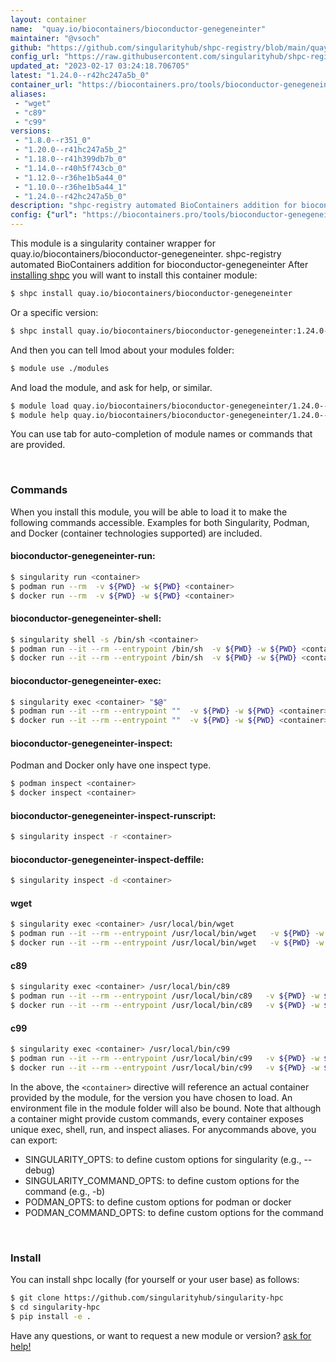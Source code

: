 ```yaml
---
layout: container
name:  "quay.io/biocontainers/bioconductor-genegeneinter"
maintainer: "@vsoch"
github: "https://github.com/singularityhub/shpc-registry/blob/main/quay.io/biocontainers/bioconductor-genegeneinter/container.yaml"
config_url: "https://raw.githubusercontent.com/singularityhub/shpc-registry/main/quay.io/biocontainers/bioconductor-genegeneinter/container.yaml"
updated_at: "2023-02-17 03:24:18.706705"
latest: "1.24.0--r42hc247a5b_0"
container_url: "https://biocontainers.pro/tools/bioconductor-genegeneinter"
aliases:
 - "wget"
 - "c89"
 - "c99"
versions:
 - "1.8.0--r351_0"
 - "1.20.0--r41hc247a5b_2"
 - "1.18.0--r41h399db7b_0"
 - "1.14.0--r40h5f743cb_0"
 - "1.12.0--r36he1b5a44_0"
 - "1.10.0--r36he1b5a44_1"
 - "1.24.0--r42hc247a5b_0"
description: "shpc-registry automated BioContainers addition for bioconductor-genegeneinter"
config: {"url": "https://biocontainers.pro/tools/bioconductor-genegeneinter", "maintainer": "@vsoch", "description": "shpc-registry automated BioContainers addition for bioconductor-genegeneinter", "latest": {"1.24.0--r42hc247a5b_0": "sha256:8b67d23f269e8cf66d95186487bbf2f5924e1e8ec53adda8d89b7ea1e2c72c83"}, "tags": {"1.8.0--r351_0": "sha256:b1131d6e563f02e84c3123672330e6cc801dad1c5177a4ca11658176d4d12396", "1.20.0--r41hc247a5b_2": "sha256:ddd8ee1ac036360a9920f44f99d1c52cb1654e0e2ed3240f76d0323dda478e02", "1.18.0--r41h399db7b_0": "sha256:4b24d2cefd0765382356c12374eaa40b68f765917fb8618fe731f05379ab3ca0", "1.14.0--r40h5f743cb_0": "sha256:2d5031e80f787f862f46c6e87ed174c371308e8dc2ba80f9c2f506c7cc60f53f", "1.12.0--r36he1b5a44_0": "sha256:7b0e4ca8852113536cbcfb067e05a6dc2761e45bb556d3fa8d4b0b290d2b8f94", "1.10.0--r36he1b5a44_1": "sha256:511c6f58316ce3cf7ba7de21a228a5a925176015c22e70ec166cc93eb1756e47", "1.24.0--r42hc247a5b_0": "sha256:8b67d23f269e8cf66d95186487bbf2f5924e1e8ec53adda8d89b7ea1e2c72c83"}, "docker": "quay.io/biocontainers/bioconductor-genegeneinter", "aliases": {"wget": "/usr/local/bin/wget", "c89": "/usr/local/bin/c89", "c99": "/usr/local/bin/c99"}}
---
```


This module is a singularity container wrapper for quay.io/biocontainers/bioconductor-genegeneinter.
shpc-registry automated BioContainers addition for bioconductor-genegeneinter
After [installing shpc](#install) you will want to install this container module:


```bash
$ shpc install quay.io/biocontainers/bioconductor-genegeneinter
```

Or a specific version:

```bash
$ shpc install quay.io/biocontainers/bioconductor-genegeneinter:1.24.0--r42hc247a5b_0
```

And then you can tell lmod about your modules folder:

```bash
$ module use ./modules
```

And load the module, and ask for help, or similar.

```bash
$ module load quay.io/biocontainers/bioconductor-genegeneinter/1.24.0--r42hc247a5b_0
$ module help quay.io/biocontainers/bioconductor-genegeneinter/1.24.0--r42hc247a5b_0
```

You can use tab for auto-completion of module names or commands that are provided.

<br>

### Commands

When you install this module, you will be able to load it to make the following commands accessible.
Examples for both Singularity, Podman, and Docker (container technologies supported) are included.

#### bioconductor-genegeneinter-run:

```bash
$ singularity run <container>
$ podman run --rm  -v ${PWD} -w ${PWD} <container>
$ docker run --rm  -v ${PWD} -w ${PWD} <container>
```

#### bioconductor-genegeneinter-shell:

```bash
$ singularity shell -s /bin/sh <container>
$ podman run --it --rm --entrypoint /bin/sh  -v ${PWD} -w ${PWD} <container>
$ docker run --it --rm --entrypoint /bin/sh  -v ${PWD} -w ${PWD} <container>
```

#### bioconductor-genegeneinter-exec:

```bash
$ singularity exec <container> "$@"
$ podman run --it --rm --entrypoint ""  -v ${PWD} -w ${PWD} <container> "$@"
$ docker run --it --rm --entrypoint ""  -v ${PWD} -w ${PWD} <container> "$@"
```

#### bioconductor-genegeneinter-inspect:

Podman and Docker only have one inspect type.

```bash
$ podman inspect <container>
$ docker inspect <container>
```

#### bioconductor-genegeneinter-inspect-runscript:

```bash
$ singularity inspect -r <container>
```

#### bioconductor-genegeneinter-inspect-deffile:

```bash
$ singularity inspect -d <container>
```


#### wget

```bash
$ singularity exec <container> /usr/local/bin/wget
$ podman run --it --rm --entrypoint /usr/local/bin/wget   -v ${PWD} -w ${PWD} <container> -c " $@"
$ docker run --it --rm --entrypoint /usr/local/bin/wget   -v ${PWD} -w ${PWD} <container> -c " $@"
```


#### c89

```bash
$ singularity exec <container> /usr/local/bin/c89
$ podman run --it --rm --entrypoint /usr/local/bin/c89   -v ${PWD} -w ${PWD} <container> -c " $@"
$ docker run --it --rm --entrypoint /usr/local/bin/c89   -v ${PWD} -w ${PWD} <container> -c " $@"
```


#### c99

```bash
$ singularity exec <container> /usr/local/bin/c99
$ podman run --it --rm --entrypoint /usr/local/bin/c99   -v ${PWD} -w ${PWD} <container> -c " $@"
$ docker run --it --rm --entrypoint /usr/local/bin/c99   -v ${PWD} -w ${PWD} <container> -c " $@"
```



In the above, the `<container>` directive will reference an actual container provided
by the module, for the version you have chosen to load. An environment file in the
module folder will also be bound. Note that although a container
might provide custom commands, every container exposes unique exec, shell, run, and
inspect aliases. For anycommands above, you can export:

 - SINGULARITY_OPTS: to define custom options for singularity (e.g., --debug)
 - SINGULARITY_COMMAND_OPTS: to define custom options for the command (e.g., -b)
 - PODMAN_OPTS: to define custom options for podman or docker
 - PODMAN_COMMAND_OPTS: to define custom options for the command

<br>

### Install

You can install shpc locally (for yourself or your user base) as follows:

```bash
$ git clone https://github.com/singularityhub/singularity-hpc
$ cd singularity-hpc
$ pip install -e .
```

Have any questions, or want to request a new module or version? [ask for help!](https://github.com/singularityhub/singularity-hpc/issues)